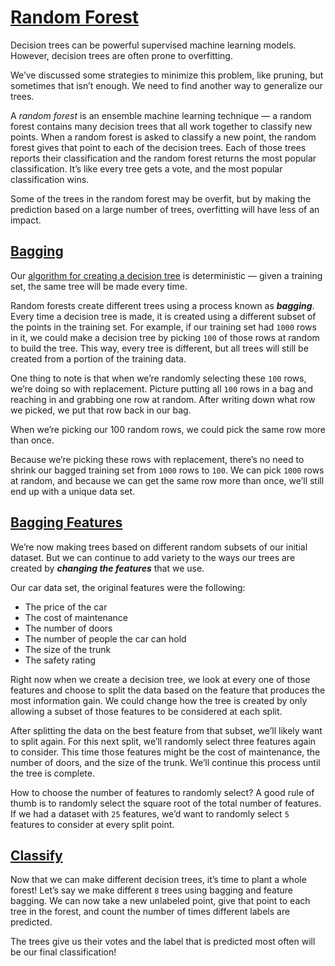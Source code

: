 # [Random Forest](https://www.codecademy.com/courses/machine-learning/lessons/ml-random-forest/exercises/random-forest)

Decision trees can be powerful supervised machine learning models. 
However, decision trees are often prone to overfitting.

We’ve discussed some strategies to minimize this problem, like pruning, but sometimes that isn’t enough.
We need to find another way to generalize our trees. 

A *random forest* is an ensemble machine learning technique — a random forest contains many decision trees that all work together to classify new points.
When a random forest is asked to classify a new point, the random forest gives that point to each of the decision trees.
Each of those trees reports their classification and the random forest returns the most popular classification.
It’s like every tree gets a vote, and the most popular classification wins.

Some of the trees in the random forest may be overfit, but by making the prediction based on a large number of trees, overfitting will have less of an impact.

## [Bagging](https://www.codecademy.com/courses/machine-learning/lessons/ml-random-forest/exercises/bagging-i)

Our [algorithm for creating a decision tree](https://github.com/lendoo73/Challenge-Project-of-CodeCademy/tree/master/python/Learn_the_Basics_of_Machine_Learning/Decision_Trees) 
is deterministic — given a training set, the same tree will be made every time.

Random forests create different trees using a process known as ***bagging***.
Every time a decision tree is made, it is created using a different subset of the points in the training set. 
For example, if our training set had `1000` rows in it, we could make a decision tree by picking `100` of those rows at random to build the tree. 
This way, every tree is different, but all trees will still be created from a portion of the training data.

One thing to note is that when we’re randomly selecting these `100` rows, we’re doing so with replacement. 
Picture putting all `100` rows in a bag and reaching in and grabbing one row at random. 
After writing down what row we picked, we put that row back in our bag.

When we’re picking our 100 random rows, we could pick the same row more than once.

Because we’re picking these rows with replacement, there’s no need to shrink our bagged training set from `1000` rows to `100`. 
We can pick `1000` rows at random, and because we can get the same row more than once, we’ll still end up with a unique data set.

## [Bagging Features](https://www.codecademy.com/courses/machine-learning/lessons/ml-random-forest/exercises/bagging-ii)

We’re now making trees based on different random subsets of our initial dataset.
But we can continue to add variety to the ways our trees are created by ***changing the features*** that we use.

Our car data set, the original features were the following:
* The price of the car
* The cost of maintenance
* The number of doors
* The number of people the car can hold
* The size of the trunk
* The safety rating

Right now when we create a decision tree, we look at every one of those features and choose to split the data based on the feature that produces the most information gain.
We could change how the tree is created by only allowing a subset of those features to be considered at each split.

After splitting the data on the best feature from that subset, we’ll likely want to split again. 
For this next split, we’ll randomly select three features again to consider. 
This time those features might be the cost of maintenance, the number of doors, and the size of the trunk. 
We’ll continue this process until the tree is complete.

How to choose the number of features to randomly select?
A good rule of thumb is to randomly select the square root of the total number of features. 
If we had a dataset with `25` features, we’d want to randomly select `5` features to consider at every split point.

## [Classify](https://www.codecademy.com/courses/machine-learning/lessons/ml-random-forest/exercises/classify)

Now that we can make different decision trees, it’s time to plant a whole forest! 
Let’s say we make different `8` trees using bagging and feature bagging. 
We can now take a new unlabeled point, give that point to each tree in the forest, and count the number of times different labels are predicted.

The trees give us their votes and the label that is predicted most often will be our final classification! 









